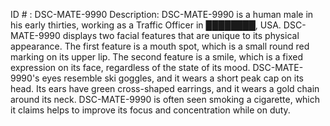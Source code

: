 ID # : DSC-MATE-9990
Description: DSC-MATE-9990 is a human male in his early thirties, working as a Traffic Officer in ████████, USA. DSC-MATE-9990 displays two facial features that are unique to its physical appearance. The first feature is a mouth spot, which is a small round red marking on its upper lip. The second feature is a smile, which is a fixed expression on its face, regardless of the state of its mood. DSC-MATE-9990's eyes resemble ski goggles, and it wears a short peak cap on its head. Its ears have green cross-shaped earrings, and it wears a gold chain around its neck. DSC-MATE-9990 is often seen smoking a cigarette, which it claims helps to improve its focus and concentration while on duty.